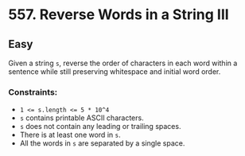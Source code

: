 # 557. Reverse Words in a String III

## Easy

Given a string `s`, reverse the order of characters in each word within a sentence while still preserving whitespace and
initial word order.

### Constraints:

- `1 <= s.length <= 5 * 10^4`
- `s` contains printable ASCII characters.
- `s` does not contain any leading or trailing spaces.
- There is at least one word in `s`.
- All the words in `s` are separated by a single space.
